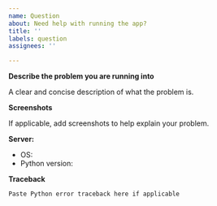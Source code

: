 ```yaml
---
name: Question
about: Need help with running the app?
title: ''
labels: question
assignees: ''

---
```


**Describe the problem you are running into**

A clear and concise description of what the problem is.

**Screenshots**

If applicable, add screenshots to help explain your problem.

**Server:**

- OS:
- Python version:

**Traceback**

```
Paste Python error traceback here if applicable
```
